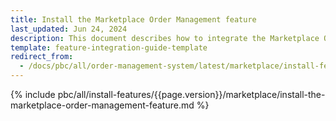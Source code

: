 ```yaml
---
title: Install the Marketplace Order Management feature
last_updated: Jun 24, 2024
description: This document describes how to integrate the Marketplace Order Management feature into a Spryker project.
template: feature-integration-guide-template
redirect_from:
  - /docs/pbc/all/order-management-system/latest/marketplace/install-features/install-the-marketplace-order-management-feature.html
---
```


{% include pbc/all/install-features/{{page.version}}/marketplace/install-the-marketplace-order-management-feature.md %} <!-- To edit, see /_includes/pbc/all/install-features/202410.0/marketplace/install-the-marketplace-order-management-feature.md -->
